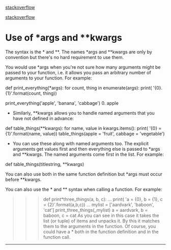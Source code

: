 [stackoverflow](https://stackoverflow.com/questions/3394835/use-of-args-and-kwargs)

[stackoverflow](https://stackoverflow.com/questions/1769403/what-is-the-purpose-and-use-of-kwargs)

# Use of \*args and \*\*kwargs

The syntax is the * and \*\*. The names *args and \*\*kwargs are only by convention but there's no hard requirement to use them.

You would use \*args when you're not sure how many arguments might be passed to your function, i.e. it allows you pass an arbitrary number of arguments to your function. For example:

def print_everything(\*args):
for count, thing in enumerate(args):
print( '{0}. {1}'.format(count, thing))

print_everything('apple', 'banana', 'cabbage') 0. apple

- Similarly, \*\*kwargs allows you to handle named arguments that you have not defined in advance:

def table_things(\*\*kwargs):
for name, value in kwargs.items():
print( '{0} = {1}'.format(name, value))
table_things(apple = 'fruit', cabbage = 'vegetable')

- You can use these along with named arguments too. The explicit arguments get values first and then everything else is passed to \*args and \*\*kwargs. The named arguments come first in the list. For example:

def table_things(titlestring, \*\*kwargs)

You can also use both in the same function definition but \*args must occur before \*\*kwargs.

You can also use the \* and \*\* syntax when calling a function. For example:

> > > def print*three_things(a, b, c):
> > > ... print( 'a = {0}, b = {1}, c = {2}'.format(a,b,c))
> > > ...
> > > mylist = ['aardvark', 'baboon', 'cat']
> > > print_three_things(\_mylist)
> > > a = aardvark, b = baboon, c = cat
> > > As you can see in this case it takes the list (or tuple) of items and unpacks it. By this it matches them to the arguments in the function. Of course, you could have a * both in the function definition and in the function call.

---
